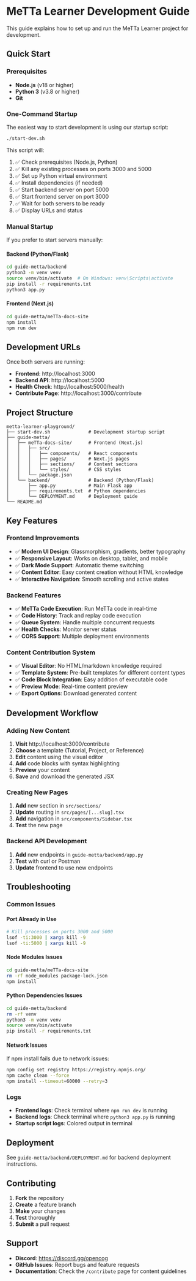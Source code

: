 # MeTTa Learner Development Guide

This guide explains how to set up and run the MeTTa Learner project for development.

## Quick Start

### Prerequisites

- **Node.js** (v18 or higher)
- **Python 3** (v3.8 or higher)
- **Git**

### One-Command Startup

The easiest way to start development is using our startup script:

```bash
./start-dev.sh
```

This script will:
1. ✅ Check prerequisites (Node.js, Python)
2. ✅ Kill any existing processes on ports 3000 and 5000
3. ✅ Set up Python virtual environment
4. ✅ Install dependencies (if needed)
5. ✅ Start backend server on port 5000
6. ✅ Start frontend server on port 3000
7. ✅ Wait for both servers to be ready
8. ✅ Display URLs and status

### Manual Startup

If you prefer to start servers manually:

#### Backend (Python/Flask)
```bash
cd guide-metta/backend
python3 -m venv venv
source venv/bin/activate  # On Windows: venv\Scripts\activate
pip install -r requirements.txt
python3 app.py
```

#### Frontend (Next.js)
```bash
cd guide-metta/meTTa-docs-site
npm install
npm run dev
```

## Development URLs

Once both servers are running:

- **Frontend**: http://localhost:3000
- **Backend API**: http://localhost:5000
- **Health Check**: http://localhost:5000/health
- **Contribute Page**: http://localhost:3000/contribute

## Project Structure

```
metta-learner-playground/
├── start-dev.sh              # Development startup script
├── guide-metta/
│   ├── meTTa-docs-site/      # Frontend (Next.js)
│   │   ├── src/
│   │   │   ├── components/   # React components
│   │   │   ├── pages/        # Next.js pages
│   │   │   ├── sections/     # Content sections
│   │   │   └── styles/       # CSS styles
│   │   └── package.json
│   └── backend/              # Backend (Python/Flask)
│       ├── app.py            # Main Flask app
│       ├── requirements.txt  # Python dependencies
│       └── DEPLOYMENT.md     # Deployment guide
└── README.md
```

## Key Features

### Frontend Improvements
- ✅ **Modern UI Design**: Glassmorphism, gradients, better typography
- ✅ **Responsive Layout**: Works on desktop, tablet, and mobile
- ✅ **Dark Mode Support**: Automatic theme switching
- ✅ **Content Editor**: Easy content creation without HTML knowledge
- ✅ **Interactive Navigation**: Smooth scrolling and active states

### Backend Features
- ✅ **MeTTa Code Execution**: Run MeTTa code in real-time
- ✅ **Code History**: Track and replay code execution
- ✅ **Queue System**: Handle multiple concurrent requests
- ✅ **Health Checks**: Monitor server status
- ✅ **CORS Support**: Multiple deployment environments

### Content Contribution System
- ✅ **Visual Editor**: No HTML/markdown knowledge required
- ✅ **Template System**: Pre-built templates for different content types
- ✅ **Code Block Integration**: Easy addition of executable code
- ✅ **Preview Mode**: Real-time content preview
- ✅ **Export Options**: Download generated content

## Development Workflow

### Adding New Content

1. **Visit** http://localhost:3000/contribute
2. **Choose** a template (Tutorial, Project, or Reference)
3. **Edit** content using the visual editor
4. **Add** code blocks with syntax highlighting
5. **Preview** your content
6. **Save** and download the generated JSX

### Creating New Pages

1. **Add** new section in `src/sections/`
2. **Update** routing in `src/pages/[...slug].tsx`
3. **Add** navigation in `src/components/Sidebar.tsx`
4. **Test** the new page

### Backend API Development

1. **Add** new endpoints in `guide-metta/backend/app.py`
2. **Test** with curl or Postman
3. **Update** frontend to use new endpoints

## Troubleshooting

### Common Issues

#### Port Already in Use
```bash
# Kill processes on ports 3000 and 5000
lsof -ti:3000 | xargs kill -9
lsof -ti:5000 | xargs kill -9
```

#### Node Modules Issues
```bash
cd guide-metta/meTTa-docs-site
rm -rf node_modules package-lock.json
npm install
```

#### Python Dependencies Issues
```bash
cd guide-metta/backend
rm -rf venv
python3 -m venv venv
source venv/bin/activate
pip install -r requirements.txt
```

#### Network Issues
If npm install fails due to network issues:
```bash
npm config set registry https://registry.npmjs.org/
npm cache clean --force
npm install --timeout=60000 --retry=3
```

### Logs

- **Frontend logs**: Check terminal where `npm run dev` is running
- **Backend logs**: Check terminal where `python3 app.py` is running
- **Startup script logs**: Colored output in terminal

## Deployment

See `guide-metta/backend/DEPLOYMENT.md` for backend deployment instructions.

## Contributing

1. **Fork** the repository
2. **Create** a feature branch
3. **Make** your changes
4. **Test** thoroughly
5. **Submit** a pull request

## Support

- **Discord**: https://discord.gg/opencog
- **GitHub Issues**: Report bugs and feature requests
- **Documentation**: Check the `/contribute` page for content guidelines 